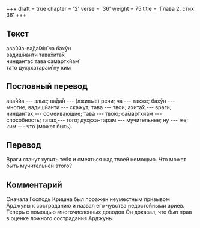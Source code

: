 +++
draft = true
chapter = '2'
verse = '36'
weight = 75
title = 'Глава 2, стих 36'
+++
## Текст

ава̄чйа-ва̄да̄м̇ш́ ча бахӯн  
вадишйанти тава̄хита̄х̣  
ниндантас тава са̄мартхйам̇  
тато дух̣кхатарам̇ ну ким

## Пословный перевод

ава̄чйа --- злые; ва̄да̄н --- (лживые) речи; ча --- также; бахӯн ---
многие; вадишйанти --- скажут; тава --- твои; ахита̄х̣ --- враги;
ниндантах̣ --- осмеивающие; тава --- твою; са̄мартхйам --- способность;
татах̣ --- того; дух̣кха-тарам --- мучительнее; ну --- же; ким --- что
(может быть).

## Перевод

Враги станут хулить тебя и смеяться над твоей немощью. Что может быть
мучительней этого?

## Комментарий

Сначала Господь Кришна был поражен неуместным призывом Арджуны к
состраданию и назвал его чувства недостойными ариев. Теперь с помощью
многочисленных доводов Он доказал, что был прав в оценке ложного
сострадания Арджуны.
